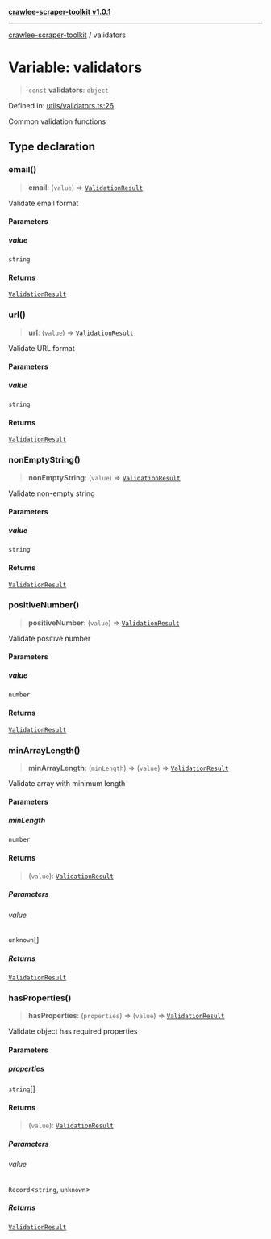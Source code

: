 [**crawlee-scraper-toolkit v1.0.1**](../README.md)

***

[crawlee-scraper-toolkit](../globals.md) / validators

# Variable: validators

> `const` **validators**: `object`

Defined in: [utils/validators.ts:26](https://github.com/devalexanderdaza/crawlee-scraper-toolkit/blob/main/src/utils/validators.ts#L26)

Common validation functions

## Type declaration

### email()

> **email**: (`value`) => [`ValidationResult`](../type-aliases/ValidationResult.md)

Validate email format

#### Parameters

##### value

`string`

#### Returns

[`ValidationResult`](../type-aliases/ValidationResult.md)

### url()

> **url**: (`value`) => [`ValidationResult`](../type-aliases/ValidationResult.md)

Validate URL format

#### Parameters

##### value

`string`

#### Returns

[`ValidationResult`](../type-aliases/ValidationResult.md)

### nonEmptyString()

> **nonEmptyString**: (`value`) => [`ValidationResult`](../type-aliases/ValidationResult.md)

Validate non-empty string

#### Parameters

##### value

`string`

#### Returns

[`ValidationResult`](../type-aliases/ValidationResult.md)

### positiveNumber()

> **positiveNumber**: (`value`) => [`ValidationResult`](../type-aliases/ValidationResult.md)

Validate positive number

#### Parameters

##### value

`number`

#### Returns

[`ValidationResult`](../type-aliases/ValidationResult.md)

### minArrayLength()

> **minArrayLength**: (`minLength`) => (`value`) => [`ValidationResult`](../type-aliases/ValidationResult.md)

Validate array with minimum length

#### Parameters

##### minLength

`number`

#### Returns

> (`value`): [`ValidationResult`](../type-aliases/ValidationResult.md)

##### Parameters

###### value

`unknown`[]

##### Returns

[`ValidationResult`](../type-aliases/ValidationResult.md)

### hasProperties()

> **hasProperties**: (`properties`) => (`value`) => [`ValidationResult`](../type-aliases/ValidationResult.md)

Validate object has required properties

#### Parameters

##### properties

`string`[]

#### Returns

> (`value`): [`ValidationResult`](../type-aliases/ValidationResult.md)

##### Parameters

###### value

`Record`\<`string`, `unknown`\>

##### Returns

[`ValidationResult`](../type-aliases/ValidationResult.md)
